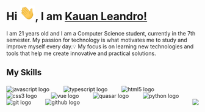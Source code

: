 # Hi <img src="https://raw.githubusercontent.com/ABSphreak/ABSphreak/master/gifs/Hi.gif" width="40px" />, I am <a href="https://github.com/kauanleandr" target="_blank">Kauan Leandro!</a>
I am 21 years old and I am a Computer Science student, currently in the 7th semester. My passion for technology is what motivates me to study and improve myself every day.💡 My focus is on learning new technologies and tools that help me create innovative and practical solutions.
<h2 align="left">My Skills</h2>

###

<div align="left">
  <img src="https://cdn.jsdelivr.net/gh/devicons/devicon/icons/javascript/javascript-original.svg" height="34" alt="javascript logo"  />
  <img width="29" />
  <img src="https://cdn.jsdelivr.net/gh/devicons/devicon/icons/typescript/typescript-original.svg" height="34" alt="typescript logo"  />
  <img width="29" />
  <img src="https://cdn.jsdelivr.net/gh/devicons/devicon/icons/html5/html5-original.svg" height="34" alt="html5 logo"  />
  <img width="29" />
  <img src="https://cdn.jsdelivr.net/gh/devicons/devicon/icons/css3/css3-original.svg" height="34" alt="css3 logo"  />
  <img width="29" />
  <img src="https://upload.wikimedia.org/wikipedia/commons/thumb/9/95/Vue.js_Logo_2.svg/2367px-Vue.js_Logo_2.svg.png" height="34" alt="vue logo"  />
  <img width="29" />
  <img src="https://icon.icepanel.io/Technology/png-shadow-512/Quasar.png" height="34" alt="quasar logo"  />
  <img width="29" />
  <img src="https://cdn.jsdelivr.net/gh/devicons/devicon/icons/python/python-original.svg" height="34" alt="python logo"  />
  <img width="29" />
  <img src="https://cdn.jsdelivr.net/gh/devicons/devicon/icons/git/git-original.svg" height="34" alt="git logo"  />
  <img width="29" />
  <img src="https://cdn.jsdelivr.net/gh/devicons/devicon/icons/github/github-original.svg" height="34" alt="github logo"  />

  <img align="right" height="171" src="https://i.gifer.com/1kLR.gif"  />
</div>
